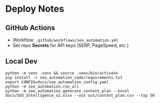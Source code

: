 # Deploy Notes

## GitHub Actions
- Workflow: `.github/workflows/seo_automation.yml`
- Set repo **Secrets** for API keys (SERP, PageSpeed, etc.)

## Local Dev
```
python -m venv .venv && source .venv/bin/activate
pip install -r seo_automation_code/requirements.txt
export CONFIG=docs/seo_automation_config.yaml
python -m seo_automation.run_all
python -m seo_automation.generate_content_plan --excel docs/SEO_Intelligence_v2.xlsx --out out/content_plan.csv --top 50
```
